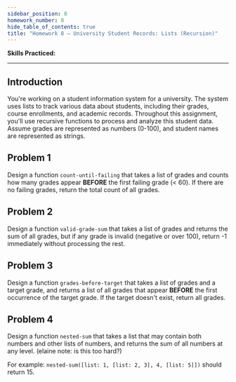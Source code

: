 ```yaml
---
sidebar_position: 8
homework_number: 8
hide_table_of_contents: true
title: "Homework 8 — University Student Records: Lists (Recursion)"
---
```




**Skills Practiced:**

---

## Introduction
You're working on a student information system for a university. The system uses lists to track various data about students, including their grades, course enrollments, and academic records. Throughout this assignment, you'll use recursive functions to process and analyze this student data.
Assume grades are represented as numbers (0-100), and student names are represented as strings.

## Problem 1
Design a function `count-until-failing` that takes a list of grades and counts how many grades appear **BEFORE** the first failing grade (< 60). If there are no failing grades, return the total count of all grades.

## Problem 2
Design a function `valid-grade-sum` that takes a list of grades and returns the sum of all grades, but if any grade is invalid (negative or over 100), return -1 immediately without processing the rest.

## Problem 3
Design a function `grades-before-target` that takes a list of grades and a target grade, and returns a list of all grades that appear **BEFORE** the first occurrence of the target grade. If the target doesn't exist, return all grades.


## Problem 4
Design a function `nested-sum` that takes a list that may contain both numbers and other lists of numbers, and returns the sum of all numbers at any level. (elaine note: is this too hard?)

For example: `nested-sum([list: 1, [list: 2, 3], 4, [list: 5]])` should return 15.